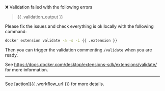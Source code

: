:x: Validation failed with the following errors

> {{ .validation_output }}

Please fix the issues and check everything is ok locally with the following command:

```bash
docker extension validate -a -s -i {{ .extension }}
```

Then you can trigger the validation commenting `/validate` when you are ready.

See https://docs.docker.com/desktop/extensions-sdk/extensions/validate/ for more information.

---
See [action]({{ .workflow_url }}) for more details.
